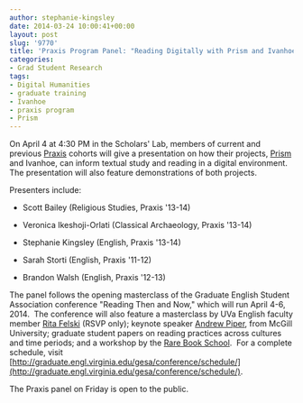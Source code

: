 ```yaml
---
author: stephanie-kingsley
date: 2014-03-24 10:00:41+00:00
layout: post
slug: '9770'
title: 'Praxis Program Panel: "Reading Digitally with Prism and Ivanhoe"'
categories:
- Grad Student Research
tags:
- Digital Humanities
- graduate training
- Ivanhoe
- praxis program
- Prism
---
```







On April 4 at 4:30 PM in the Scholars' Lab, members of current and previous [Praxis](http://praxis.scholarslab.org/) cohorts will give a presentation on how their projects, [Prism](http://prism.scholarslab.org/) and Ivanhoe, can inform textual study and reading in a digital environment.  The presentation will also feature demonstrations of both projects.




Presenters include:






	
  * Scott Bailey (Religious Studies, Praxis '13-14)

	
  * Veronica Ikeshoji-Orlati (Classical Archaeology, Praxis '13-14)

	
  * Stephanie Kingsley (English, Praxis '13-14)

	
  * Sarah Storti (English, Praxis '11-12)

	
  * Brandon Walsh (English, Praxis '12-13)


The panel follows the opening masterclass of the Graduate English Student Association conference "Reading Then and Now," which will run April 4-6, 2014.  The conference will also feature a masterclass by UVa English faculty member [Rita Felski](http://www.engl.virginia.edu/people/rf6d) (RSVP only); keynote speaker [Andrew Piper](http://www.mcgill.ca/german/faculty/piper), from McGill University; graduate student papers on reading practices across cultures and time periods; and a workshop by the [Rare Book School](http://www.rarebookschool.org/).  For a complete schedule, visit [http://graduate.engl.virginia.edu/gesa/conference/schedule/](http://graduate.engl.virginia.edu/gesa/conference/schedule/).

The Praxis panel on Friday is open to the public.






